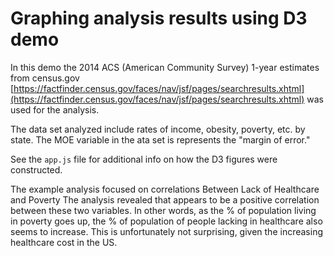 # Graphing analysis results using D3 demo

In this demo the 2014 ACS (American Community Survey) 1-year estimates from census.gov [https://factfinder.census.gov/faces/nav/jsf/pages/searchresults.xhtml](https://factfinder.census.gov/faces/nav/jsf/pages/searchresults.xhtml) was used for the analysis.

The data set analyzed include rates of income, obesity, poverty, etc. by state. The MOE variable in the ata set is represents the "margin of error."

See the `app.js` file for additional info on how the D3 figures were constructed.

The example analysis focused on correlations Between Lack of Healthcare and Poverty 
The analysis revealed that appears to be a positive correlation between these two variables. In other words, as the % of population living in poverty goes up, the % of population of people lacking in healthcare also seems to increase. This is unfortunately not surprising, given the increasing healthcare cost in the US.